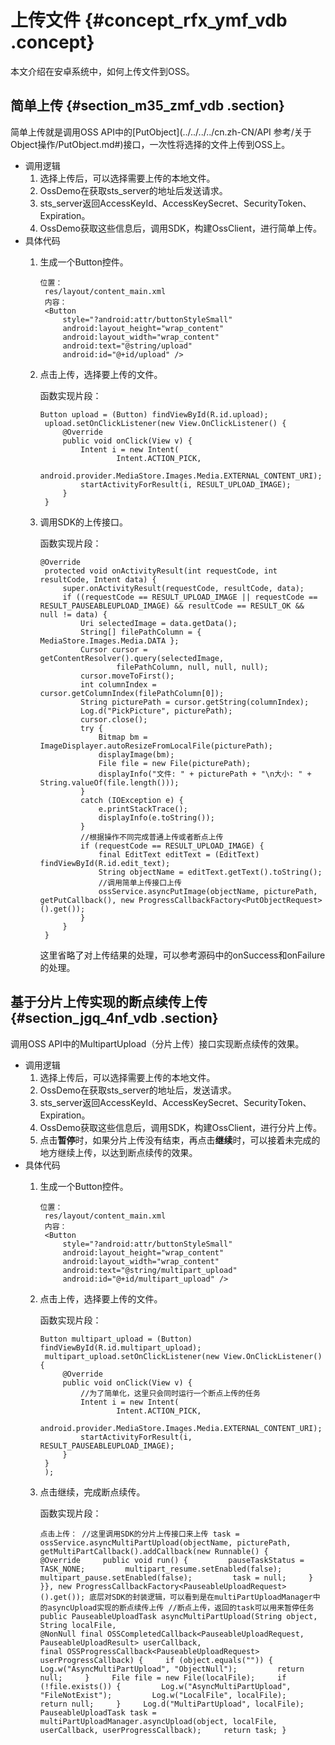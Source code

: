 # 上传文件 {#concept_rfx_ymf_vdb .concept}

本文介绍在安卓系统中，如何上传文件到OSS。

## 简单上传 {#section_m35_zmf_vdb .section}

简单上传就是调用OSS API中的[PutObject](../../../../cn.zh-CN/API 参考/关于Object操作/PutObject.md#)接口，一次性将选择的文件上传到OSS上。

-   调用逻辑
    1.  选择上传后，可以选择需要上传的本地文件。
    2.  OssDemo在获取sts\_server的地址后发送请求。
    3.  sts\_server返回AccessKeyId、AccessKeySecret、SecurityToken、Expiration。
    4.  OssDemo获取这些信息后，调用SDK，构建OssClient，进行简单上传。
-   具体代码
    1.  生成一个Button控件。

        ``` {#codeblock_qa6_9un_0jj}
        位置：
         res/layout/content_main.xml
         内容：
         <Button
             style="?android:attr/buttonStyleSmall"
             android:layout_height="wrap_content"
             android:layout_width="wrap_content"
             android:text="@string/upload"
             android:id="@+id/upload" />
        ```

    2.  点击上传，选择要上传的文件。

        函数实现片段：

        ``` {#codeblock_2ct_6fx_fad}
        Button upload = (Button) findViewById(R.id.upload);
         upload.setOnClickListener(new View.OnClickListener() {
             @Override
             public void onClick(View v) {
                 Intent i = new Intent(
                         Intent.ACTION_PICK,
                         android.provider.MediaStore.Images.Media.EXTERNAL_CONTENT_URI);
                 startActivityForResult(i, RESULT_UPLOAD_IMAGE);
             }
         }
        ```

    3.  调用SDK的上传接口。

        函数实现片段：

        ``` {#codeblock_ccq_prs_g8c}
        @Override
         protected void onActivityResult(int requestCode, int resultCode, Intent data) {
             super.onActivityResult(requestCode, resultCode, data);
             if ((requestCode == RESULT_UPLOAD_IMAGE || requestCode == RESULT_PAUSEABLEUPLOAD_IMAGE) && resultCode == RESULT_OK && null != data) {
                 Uri selectedImage = data.getData();
                 String[] filePathColumn = { MediaStore.Images.Media.DATA };
                 Cursor cursor = getContentResolver().query(selectedImage,
                         filePathColumn, null, null, null);
                 cursor.moveToFirst();
                 int columnIndex = cursor.getColumnIndex(filePathColumn[0]);
                 String picturePath = cursor.getString(columnIndex);
                 Log.d("PickPicture", picturePath);
                 cursor.close();
                 try {
                     Bitmap bm = ImageDisplayer.autoResizeFromLocalFile(picturePath);
                     displayImage(bm);
                     File file = new File(picturePath);
                     displayInfo("文件: " + picturePath + "\n大小: " + String.valueOf(file.length()));
                 }
                 catch (IOException e) {
                     e.printStackTrace();
                     displayInfo(e.toString());
                 }
                 //根据操作不同完成普通上传或者断点上传
                 if (requestCode == RESULT_UPLOAD_IMAGE) {
                     final EditText editText = (EditText) findViewById(R.id.edit_text);
                     String objectName = editText.getText().toString();
                     //调用简单上传接口上传
                     ossService.asyncPutImage(objectName, picturePath, getPutCallback(), new ProgressCallbackFactory<PutObjectRequest>().get());
                 }
             }
         }
        ```

        这里省略了对上传结果的处理，可以参考源码中的onSuccess和onFailure的处理。


## 基于分片上传实现的断点续传上传 {#section_jgq_4nf_vdb .section}

调用OSS API中的MultipartUpload（分片上传）接口实现断点续传的效果。

-   调用逻辑
    1.  选择上传后，可以选择需要上传的本地文件。
    2.  OssDemo在获取sts\_server的地址后，发送请求。
    3.  sts\_server返回AccessKeyId、AccessKeySecret、SecurityToken、Expiration。
    4.  OssDemo获取这些信息后，调用SDK，构建OssClient，进行分片上传。
    5.  点击**暂停**时，如果分片上传没有结束，再点击**继续**时，可以接着未完成的地方继续上传，以达到断点续传的效果。
-   具体代码
    1.  生成一个Button控件。

        ``` {#codeblock_ux2_mi2_3tz}
        位置：
         res/layout/content_main.xml
         内容：
         <Button
             style="?android:attr/buttonStyleSmall"
             android:layout_height="wrap_content"
             android:layout_width="wrap_content"
             android:text="@string/multipart_upload"
             android:id="@+id/multipart_upload" />
        ```

    2.  点击上传，选择要上传的文件。

        函数实现片段：

        ``` {#codeblock_orn_igc_iej}
        Button multipart_upload = (Button) findViewById(R.id.multipart_upload);
         multipart_upload.setOnClickListener(new View.OnClickListener() {
             @Override
             public void onClick(View v) {
                 //为了简单化，这里只会同时运行一个断点上传的任务
                 Intent i = new Intent(
                         Intent.ACTION_PICK,
                         android.provider.MediaStore.Images.Media.EXTERNAL_CONTENT_URI);
                 startActivityForResult(i, RESULT_PAUSEABLEUPLOAD_IMAGE);
             }
         }
         );
        ```

    3.  点击继续，完成断点续传。

        函数实现片段：

        ``` {#codeblock_kha_4a8_apm}
        点击上传： //这里调用SDK的分片上传接口来上传 task = ossService.asyncMultiPartUpload(objectName, picturePath, getMultiPartCallback().addCallback(new Runnable() {     @Override     public void run() {         pauseTaskStatus = TASK_NONE;         multipart_resume.setEnabled(false);         multipart_pause.setEnabled(false);         task = null;     } }}, new ProgressCallbackFactory<PauseableUploadRequest>().get()); 底层对SDK的封装逻辑，可以看到是在multiPartUploadManager中的asyncUpload实现的断点续传上传 //断点上传，返回的task可以用来暂停任务 public PauseableUploadTask asyncMultiPartUpload(String object,                                                 String localFile,                                                 @NonNull final OSSCompletedCallback<PauseableUploadRequest, PauseableUploadResult> userCallback,                                                 final OSSProgressCallback<PauseableUploadRequest> userProgressCallback) {     if (object.equals("")) {         Log.w("AsyncMultiPartUpload", "ObjectNull");         return null;     }     File file = new File(localFile);     if (!file.exists()) {         Log.w("AsyncMultiPartUpload", "FileNotExist");         Log.w("LocalFile", localFile);         return null;     }     Log.d("MultiPartUpload", localFile);     PauseableUploadTask task = multiPartUploadManager.asyncUpload(object, localFile, userCallback, userProgressCallback);     return task; }
        ```


